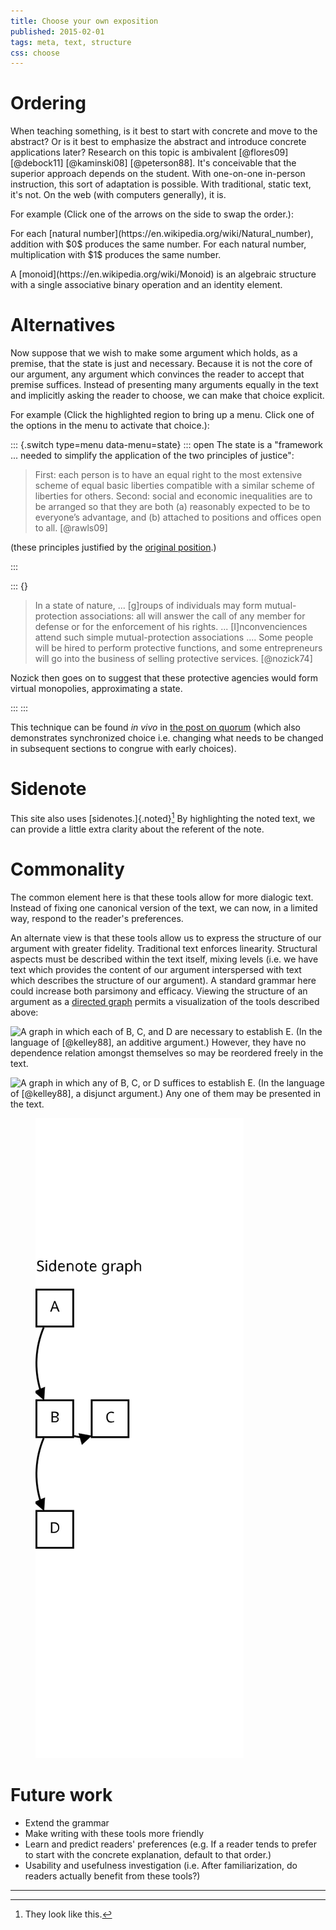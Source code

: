 ```yaml
---
title: Choose your own exposition
published: 2015-02-01
tags: meta, text, structure
css: choose
---
```


<menu id="state" type="popup">
  <menuitem label="A Theory of Justice" type="radio" checked="checked"></menuitem>
  <menuitem label="Anarchy, State and Utopia" type="radio"></menuitem>
</menu>

# Ordering

When teaching something, is it best to start with concrete and move to the
abstract? Or is it best to emphasize the abstract and introduce concrete
applications later? Research on this topic is ambivalent [@flores09] [@debock11]
[@kaminski08] [@peterson88]. It's conceivable that the superior approach depends
on the student. With one-on-one in-person instruction, this sort of adaptation
is possible. With traditional, static text, it's not. On the web (with
computers generally), it is.

<!--more-->

For example (Click one of the arrows on the side to swap the order.):

<p class="swap monoid">
  For each [natural number](https://en.wikipedia.org/wiki/Natural_number),
  addition with $0$ produces the same number. For each natural number,
  multiplication with $1$ produces the same number.
</p>
<p class="swap monoid">
A [monoid](https://en.wikipedia.org/wiki/Monoid) is an algebraic structure
with a single associative binary operation and an identity element.
</p>

# Alternatives

Now suppose that we wish to make some argument which holds, as a premise, that
the state is just and necessary. Because it is not the core of our argument, any
argument which convinces the reader to accept that premise suffices. Instead of
presenting many arguments equally in the text and implicitly asking the reader
to choose, we can make that choice explicit.

For example (Click the highlighted region to bring up a menu. Click one of the
options in the menu to activate that choice.):

::: {.switch type=menu data-menu=state}
::: open
The state is a "framework ... needed to simplify the application of the two
principles of justice":

<blockquote>
First: each person is to have an equal right to the most extensive
scheme of equal basic liberties compatible with a similar scheme of
liberties for others.
Second: social and economic inequalities are to be arranged so that they are
both (a) reasonably expected to be to everyone’s advantage, and (b) attached to
positions and offices open to all. [@rawls09]
</blockquote>

(these principles justified by the
[original position](http://plato.stanford.edu/entries/original-position/).)

:::

::: {}
<blockquote>
In a state of nature, ... [g]roups of individuals may form mutual-protection
associations: all will answer the call of any member for defense or for the
enforcement of his rights. ... [I]nconvenciences attend such simple
mutual-protection associations .... Some people will be hired to perform
protective functions, and some entrepreneurs will go into the business of
selling protective services. [@nozick74]
</blockquote>

Nozick then goes on to suggest that these protective agencies would form virtual
monopolies, approximating a state.

:::
:::

This technique can be found *in vivo* in [the post on quorum](../quorum/) (which
also demonstrates synchronized choice i.e. changing what needs to be changed in
subsequent sections to congrue with early choices).

# Sidenote

This site also uses [sidenotes.]{.noted}[^example]
By highlighting the noted text, we can provide a little extra clarity about the
referent of the note.

# Commonality

The common element here is that these tools allow for more dialogic
text. Instead of fixing one canonical version of the text, we can now, in a
limited way, respond to the reader's preferences.

An alternate view is that these tools allow us to express the structure of our
argument with greater fidelity. Traditional text enforces linearity. Structural
aspects must be described within the text itself, mixing levels (i.e. we have
text which provides the content of our argument interspersed with text which
describes the structure of our argument). A standard grammar here could increase
both parsimony and efficacy. Viewing the structure of an argument as a
[directed graph](https://en.wikipedia.org/wiki/Directed_graph) permits a
visualization of the tools described above:

![A graph in which each of B, C, and D are necessary to establish E. (In the
language of [@kelley88], an additive argument.) However, they have no
dependence relation amongst themselves so may be reordered freely in the text.](/images/choose/and.svg)

![A graph in which any of B, C, or D suffices to establish E. (In the language of [@kelley88], a disjunct argument.) Any one of them may be presented in the
text.](/images/choose/or.svg)

<figure>
  <img id="sidenote-img" src="/images/choose/sidenote.svg" alt="Sidenote graph">
  <figcaption>
  </figcaption>
</figure>

# Future work

- Extend the grammar
- Make writing with these tools more friendly
- Learn and predict readers' preferences (e.g. If a reader tends to prefer to
start with the concrete explanation, default to that order.)
- Usability and usefulness investigation (i.e. After familiarization, do readers
actually benefit from these tools?)

[^example]: They look like this.

<hr class="references">

